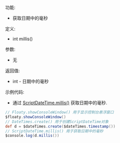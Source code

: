 功能:

+ 获取日期中的毫秒

定义:

+ int millis()

参数:

+ 无

返回值:

+ int - 日期中的毫秒

示例代码:

+ 通过 [ScriptDateTime.millis()](/API/DateTime/ScriptDateTime/README.md?id=millis) 获取日期中的毫秒.

```groovy
// Floaty.showConsoleWindow() 用于显示控制台悬浮窗口
$floaty.showConsoleWindow()
// DateTimes.create() 用于创建ScriptDateTime对象
def d = $dateTimes.create($dateTimes.timestamp())
// ScriptDateTime.millis() 用于获取日期中的毫秒
$console.log(d.millis())
```